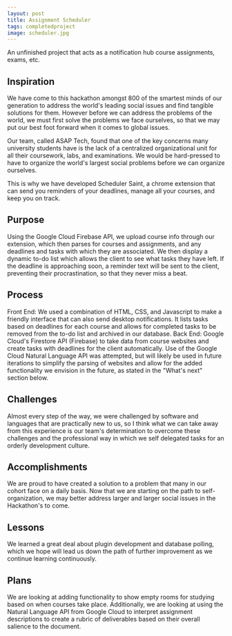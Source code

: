 ```yaml
---
layout: post
title: Assignment Scheduler
tags: completedproject
image: scheduler.jpg
---
```


An unfinished project that acts as a notification hub course assignments, exams, etc.

## Inspiration
We have come to this hackathon amongst 800 of the smartest minds of our generation to address the world's leading social issues and find tangible solutions for them. However before we can address the problems of the world, we must first solve the problems we face ourselves, so that we may put our best foot forward when it comes to global issues.

Our team, called ASAP Tech, found that one of the key concerns many university students have is the lack of a centralized organizational unit for all their coursework, labs, and examinations. We would be hard-pressed to have to organize the world's largest social problems before we can organize ourselves.

This is why we have developed Scheduler Saint, a chrome extension that can send you reminders of your deadlines, manage all your courses, and keep you on track.

## Purpose
Using the Google Cloud Firebase API, we upload course info through our extension, which then parses for courses and assignments, and any deadlines and tasks with which they are associated. We then display a dynamic to-do list which allows the client to see what tasks they have left. If the deadline is approaching soon, a reminder text will be sent to the client, preventing their procrastination, so that they never miss a beat.

## Process
Front End: We used a combination of HTML, CSS, and Javascript to make a friendly interface that can also send desktop notifications. It lists tasks based on deadlines for each course and allows for completed tasks to be removed from the to-do list and archived in our database. Back End: Google Cloud's Firestore API (Firebase) to take data from course websites and create tasks with deadlines for the client automatically. Use of the Google Cloud Natural Language API was attempted, but will likely be used in future iterations to simplify the parsing of websites and allow for the added functionality we envision in the future, as stated in the "What's next" section below.

## Challenges 
Almost every step of the way, we were challenged by software and languages that are practically new to us, so I think what we can take away from this experience is our team's determination to overcome these challenges and the professional way in which we self delegated tasks for an orderly development culture.

## Accomplishments
We are proud to have created a solution to a problem that many in our cohort face on a daily basis. Now that we are starting on the path to self-organization, we may better address larger and larger social issues in the Hackathon's to come.

## Lessons
We learned a great deal about plugin development and database polling, which we hope will lead us down the path of further improvement as we continue learning continuously.

## Plans
We are looking at adding functionality to show empty rooms for studying based on when courses take place. Additionally, we are looking at using the Natural Language API from Google Cloud to interpret assignment descriptions to create a rubric of deliverables based on their overall salience to the document.